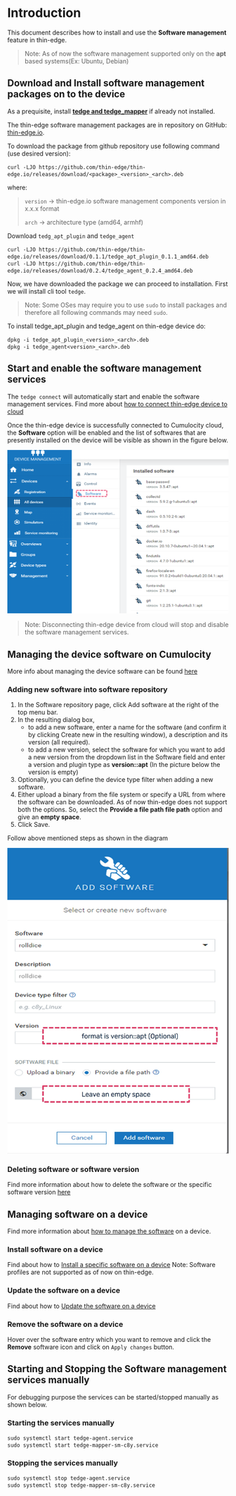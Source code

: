 
# Introduction

This document describes how to install and use the **Software management** feature in thin-edge.

> Note: As of now the software management supported only on the **apt** based systems(Ex: Ubuntu, Debian)

## Download and Install software management packages on to the device

As a prequisite, install [**tedge and tedge_mapper**](../002_installation.md) if already not installed. 

The thin-edge software management packages are in repository on GitHub: [thin-edge.io](https://github.com/thin-edge/thin-edge.io/releases).

To download the package from github repository use following command (use desired version):

```shell
curl -LJO https://github.com/thin-edge/thin-edge.io/releases/download/<package>_<version>_<arch>.deb
```

where:
> `version` -> thin-edge.io software management components version in x.x.x format
>
> `arch` -> architecture type (amd64, armhf)

Download `tedg_apt_plugin` and `tedge_agent`

```shell
curl -LJO https://github.com/thin-edge/thin-edge.io/releases/download/0.1.1/tedge_apt_plugin_0.1.1_amd64.deb
curl -LJO https://github.com/thin-edge/thin-edge.io/releases/download/0.2.4/tedge_agent_0.2.4_amd64.deb
```

Now, we have downloaded the package we can proceed to installation. First we will install cli tool `tedge`.
> Note: Some OSes may require you to use `sudo` to install packages and therefore all following commands may need `sudo`.

To install tedge_apt_plugin and tedge_agent on thin-edge device do:

```shell
dpkg -i tedge_apt_plugin_<version>_<arch>.deb
dpkg -i tedge_agent<version>_<arch>.deb
```

## Start and enable the software management services

The `tedge connect` will automatically start and enable the software management services.
Find more about [how to connect thin-edge device to cloud](../004_connect.md)

Once the thin-edge device is successfully connected to Cumulocity cloud, the **Software** option will be enabled and
the list of softwares that are presently installed on the device will be visible as shown in the figure below.

![Add new software](../images/software_management_service_start.png)


> Note: Disconnecting thin-edge device from cloud will stop and disable the software management services.

## Managing the device software on Cumulocity

More info about managing the device software can be found [here](https://cumulocity.com/guides/users-guide/device-management/#managing-device-software)

### Adding new software into software repository

1. In the Software repository page, click Add software at the right of the top menu bar.
2. In the resulting dialog box,
   - to add a new software, enter a name for the software (and confirm it by clicking Create new in the resulting window), a description and its version (all required).
   - to add a new version, select the software for which you want to add a new version from the dropdown list in the Software
     field and enter a version and plugin type as **version::apt** (In the picture below the version is empty)
3. Optionally, you can define the device type filter when adding a new software.
4. Either upload a binary from the file system or specify a URL from where the software can be downloaded. As of now thin-edge does not
   support both the options. So, select the **Provide a file path file path** option and give an **empty space**.
5. Click Save.

Follow above mentioned steps as shown in the diagram

 ![Add new software](../images/add_new_software_to_repo.jpg)

### Deleting software or software version

Find more information about how to delete the software or the specific software version [here](https://cumulocity.com/guides/users-guide/device-management/#deleting-softwares-or-software-versions)

## Managing software on a device

Find more information about [how to manage the software](https://cumulocity.com/guides/users-guide/device-management/#managing-software-on-a-device) on a device.

### Install software on a device
Find about how to [Install a specific software on a device](https://cumulocity.com/guides/users-guide/device-management/#to-install-software-on-a-device)
Note: Software profiles are not supported as of now on thin-edge.

### Update the software on a device
Find about how to [Update the software on a device](https://cumulocity.com/guides/users-guide/device-management/#to-update-software-on-a-device)

### Remove the software on a device
Hover over the software entry which you want to remove and click the **Remove** software icon and click on `Apply changes` button.


## Starting and Stopping the Software management services manually

For debugging purpose the services can be started/stopped manually as shown below.

### Starting the services manually

```shell
sudo systemctl start tedge-agent.service
sudo systemctl start tedge-mapper-sm-c8y.service
```

### Stopping the services manually

```shell
sudo systemctl stop tedge-agent.service
sudo systemctl stop tedge-mapper-sm-c8y.service
```
